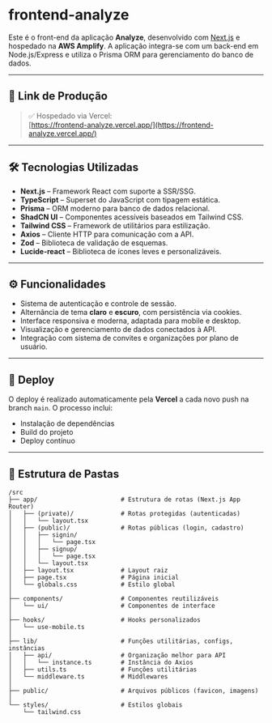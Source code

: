 # frontend-analyze

Este é o front-end da aplicação **Analyze**, desenvolvido com [Next.js](https://nextjs.org/) e hospedado na **AWS Amplify**. A aplicação integra-se com um back-end em Node.js/Express e utiliza o Prisma ORM para gerenciamento do banco de dados.

---

## 🔗 Link de Produção

> ✅ Hospedado via Vercel:  
[https://frontend-analyze.vercel.app/](https://frontend-analyze.vercel.app/)

---

## 🛠️ Tecnologias Utilizadas

- **Next.js** – Framework React com suporte a SSR/SSG.
- **TypeScript** – Superset do JavaScript com tipagem estática.
- **Prisma** – ORM moderno para banco de dados relacional.
- **ShadCN UI** – Componentes acessíveis baseados em Tailwind CSS.
- **Tailwind CSS** – Framework de utilitários para estilização.
- **Axios** – Cliente HTTP para comunicação com a API.
- **Zod** – Biblioteca de validação de esquemas.
- **Lucide-react** – Biblioteca de ícones leves e personalizáveis.

---

## ⚙️ Funcionalidades

- Sistema de autenticação e controle de sessão.
- Alternância de tema **claro** e **escuro**, com persistência via cookies.
- Interface responsiva e moderna, adaptada para mobile e desktop.
- Visualização e gerenciamento de dados conectados à API.
- Integração com sistema de convites e organizações por plano de usuário.

---

## 🚀 Deploy

O deploy é realizado automaticamente pela **Vercel** a cada novo push na branch `main`. O processo inclui:

- Instalação de dependências
- Build do projeto
- Deploy contínuo

---

## 📁 Estrutura de Pastas

```
/src
├── app/                       # Estrutura de rotas (Next.js App Router)
│   ├── (private)/             # Rotas protegidas (autenticadas)
│   │   └── layout.tsx
│   ├── (public)/              # Rotas públicas (login, cadastro)
│   │   ├── signin/
│   │   │   └── page.tsx
│   │   ├── signup/
│   │   │   └── page.tsx
│   │   └── layout.tsx
│   ├── layout.tsx             # Layout raiz
│   ├── page.tsx               # Página inicial
│   └── globals.css            # Estilo global
│
├── components/                # Componentes reutilizáveis
│   └── ui/                    # Componentes de interface
│
├── hooks/                     # Hooks personalizados
│   └── use-mobile.ts
│
├── lib/                       # Funções utilitárias, configs, instâncias
│   ├── api/                   # Organização melhor para API
│   │   └── instance.ts        # Instância do Axios
│   ├── utils.ts               # Funções utilitárias
│   └── middleware.ts          # Middlewares
│
├── public/                    # Arquivos públicos (favicon, imagens)
│
└── styles/                    # Estilos globais
    └── tailwind.css
```

